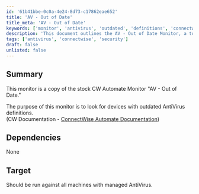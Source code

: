 ```yaml
---
id: '61b41bbe-0c0a-4e24-8d73-c17862eae652'
title: 'AV - Out of Date'
title_meta: 'AV - Out of Date'
keywords: ['monitor', 'antivirus', 'outdated', 'definitions', 'connectwise']
description: 'This document outlines the AV - Out of Date Monitor, a tool designed to identify devices with outdated AntiVirus definitions in ConnectWise Automate. It serves as a copy of the stock monitor for effective device management and security compliance.'
tags: ['antivirus', 'connectwise', 'security']
draft: false
unlisted: false
---
```


## Summary

This monitor is a copy of the stock CW Automate Monitor "AV - Out of Date."

The purpose of this monitor is to look for devices with outdated AntiVirus definitions.  
(CW Documentation - [ConnectWise Automate Documentation](https://docs.connectwise.com/ConnectWise_Automate_Documentation/070/165/050/080))

## Dependencies

None

## Target

Should be run against all machines with managed AntiVirus.




